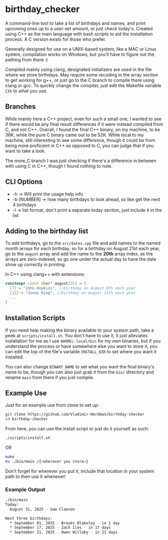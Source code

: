 # birthday_checker
A command-line tool to take a list of birthdays and names, and print upcoming
ones up to a user-set amount, or just check today's.  Created using C++ as the
main language with bash scripts to aid the installation process.  A C version
exists for those who prefer.

Generally designed for use on a UNIX-based system, like a MAC or Linux system,
compilation works on Windows, but you'll have to figure out the pathing from
there :)

Compiled mainly using clang, designated initializers are used in the file
where we store birthdays.  May require some recoding in the array section
to get working for g++, or just go to the C branch to compile there using
clang or gcc.  To quickly change the compiler, just edit the Makefile variable
`CXX` to what you use.
## Branches
While mainly here a C++ project, even for such a small one, I wanted to see if
there would be any final result differences if it were instead compiled from C,
and not C++.  Overall, I found the final C++ binary, on my machine, to be 36K,
while the pure C binary came out to be 52K.  While local to my machine, still
interesting to see some difference, though it could be from being more proficient
in C++ as opposed to C, you can judge that if you want to take a look.

The more_C branch I was just checking if there's a difference in between with using
C in C++, though I found nothing to note.
## CLI Options
* -h -> Will print the usage help info
* -b [NUMBER] -> how many birthdays to look ahead, so like get the next 4 birthdays
* -l -> list format, don't print a separate today section, just include it in the list

## Adding to the birthday list
To add birthdays, go to the `src/dates.cpp` file and add names to the named
month arrays for each birthday, so for a birthday on August 21st each year,
go to the `august` array and add the name to the **20th** array index, as the
arrays are zero-indexed, so go one under the actual day to have the date show
up correctly in printing.

In C++ using clang++ with extensions:
```cpp
constexpr const char* august[31] = {
  [7] = "John Hopkins", //birthday on August 8th each year
  [12] = "Jonas King", //birthday on August 13th each year
  ...
}
```
## Installation Scripts
If you need help making the binary available to your system path, take a peek
at `scripts/install.sh`.  You don't have to use it, it just alleviates installation
for me as I use `$HOME/.local/bin` for my own binaries, but if you understand the
process or have somewhere else you want to store it, you can edit the top of the
file's variable `INSTALL_DIR` to set where you want it installed.

You can also change `BINARY_NAME` to set what you want the final binary's name to be,
though you can also just grab it from the `bin/` directory and rename `main` from there
if you just compile.
## Example Use
Just for an example use from clone to set up:
```bash
git clone https://github.com/Vladimir-Herdman/birthday-checker
cd birthday-checker
```

From here, you can use the install script or just do it yourself as such:
```bash
./scripts/install.sh
```
OR
```bash
make
mv ./bin/main /{<wherever you store>}
```

Don't forget for wherever you put it, include that location in your system path
to then use it whenever!
### Example Output
```bash
./bin/main
Today:
  August 31, 2025 - Sam Clawson

Next three birthdays:
  * September 01, 2025 - Brooks Blakeley - in 1 day
  * September 17, 2025 - Zach Iles - in 17 days
  * September 21, 2025 - Owen Willoby - in 21 days
```
